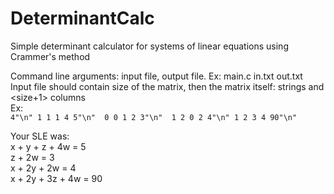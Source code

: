 # DeterminantCalc
Simple determinant calculator for systems of linear equations using Crammer's method  

Command line arguments: input file, output file. Ex: main.c in.txt out.txt  
Input file should contain size of the matrix, then the matrix itself: <size> strings and <size+1> columns  
Ex:  
`4"\n"
1 1 1 4 5"\n" 
0 0 1 2 3"\n" 
1 2 0 2 4"\n"
1 2 3 4 90"\n"`  

Your SLE was:  
x + y + z + 4w = 5  
z + 2w = 3  
x + 2y + 2w = 4  
x + 2y + 3z + 4w = 90  
